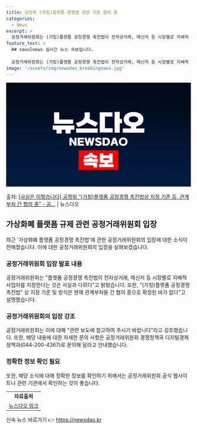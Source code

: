 ```yaml
---
title: 공정위 (가칭)플랫폼 경쟁법 관련 기준 협의 중
categories:
  - News
excerpt: >
  공정거래위원회는 (가칭)플랫폼 공정경쟁 촉진법이 전자상거래, 메신저 등 시장별로 지배적 사업자를 지정한다는 …
feature_text: >
  ## seoulnews 실시간 뉴스 속보입니다.

  공정거래위원회는 (가칭)플랫폼 공정경쟁 촉진법이 전자상거래, 메신저 등 시장별로 지배적 사업자를 지정한다는 …
image: '/assets/img/newsdao_breakingnews.jpg'
---
```


![뉴스다오 속보](/assets/img/newsdao_breakingnews.jpg)

<p>출처: <a href="https://newsdao.kr/2998" rel="dofollow">[사실은 이렇습니다] 공정위 “(가칭)플랫폼 공정경쟁 촉진법상 지정 기준 등, 관계부처 간 협의 중” - 공…</a> | 뉴스다오</p>

<h2 data-ke-size="size26">가상화폐 플랫폼 규제 관련 공정거래위원회 입장</h2>
<p data-ke-size="size16">최근 '가상화폐 플랫폼 공정경쟁 촉진법'에 관한 공정거래위원회의 입장에 대한 소식이 전해졌습니다. 이에 대한 공정거래위원회의 입장을 살펴보겠습니다.</p>

<h3>공정거래위원회 입장 발표 내용</h3>
<p data-ke-size="size16">공정거래위원회는 "플랫폼 공정경쟁 촉진법이 전자상거래, 메신저 등 시장별로 지배적 사업자를 지정한다는 것은 사실과 다르다"고 밝혔습니다. 또한, "(가칭)플랫폼 공정경쟁 촉진법" 상 지정 기준 및 방식은 현재 관계부처들 간 협의 중으로 확정된 바가 없다"고 설명했습니다.</p>

<h3>공정거래위원회의 입장 강조</h3>
<p data-ke-size="size16">공정거래위원회는 이에 대해 "관련 보도에 참고하여 주시기 바랍니다"라고 강조했습니다. 또한, 해당 내용에 대한 자세한 문의 사항은 공정거래위원회 경쟁정책국 디지털경제정책과(044-200-4367)로 문의해 달라고 안내했습니다.</p>

<h3>정확한 정보 확인 필요</h3>
<p data-ke-size="size16">또한, 해당 소식에 대해 정확한 정보를 확인하기 위해서는 공정거래위원회 공식 웹사이트나 관련 기관에서 확인하는 것이 좋습니다.</p>

<table>
	<tr>
		<td style="text-align: center; height: 17px;"><b>자료출처</b></td>
	</tr>
	<tr>
		<td style="text-align: center; height: 17px;"><a href="https://newsdao.kr/2998">뉴스다오 링크</a></td>
	</tr>
</table> 

신속 뉴스 바로가기 👉 <a href="https://newsdao.kr" rel="dofollow">https://newsdao.kr</a>


